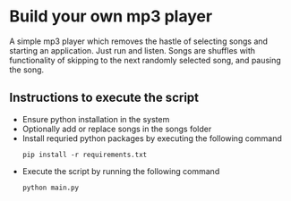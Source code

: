# Build your own mp3 player

A simple mp3 player which removes the hastle of selecting songs and starting an application. Just run and listen. Songs are shuffles with functionality of skipping to the next randomly selected song, and pausing the song.

## Instructions to execute the script
- Ensure python installation in the system
- Optionally add or replace songs in the songs folder
- Install requried python packages by executing the following command
  ```
  pip install -r requirements.txt
  ```
- Execute the script by running the following command
  ```
  python main.py
  ```